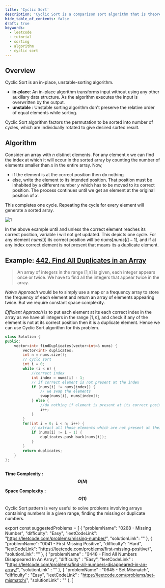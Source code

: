 ```yaml
---
title: 'Cyclic Sort'
description: 'Cyclic Sort is a comparison sort algorithm that is theoretically optimal in terms of the total number of writes to the original array.'
hide_table_of_contents: false
draft: true
keywords:
  - leetcode
  - tutorial
  - sorting
  - algorithm
  - cyclic sort
---
```


<TutorialAuthors names="@prishit55"/>

## Overview

Cyclic Sort is an in-place, unstable-sorting algorithm.

* **in-place**: An in-place algorithm transforms input without using any other auxiliary data structure. As the algorithm executes the input is overwritten by the output.
* **unstable** : Unstable sorting algorithm don't preserve the relative order of equal elements while sorting.

Cyclic Sort algorithm factors the permutation to be sorted into number of cycles, which are individually rotated to give desired sorted result.

## Algorithm

Consider an array with $n$ distinct elements. For any element $x$ we can find the index at which it will occur in the sorted array by counting the number of elements smaller than $x$ in the entire array. Now,

* if the element is at the correct position then do nothing 
* else, write the element to its intended position. That position must be inhabited by a different number $y$ which has to be moved to its correct position. The process continues until we get an element at the original position of $x$.

This completes one cycle. Repeating the cycle for every element will generate a sorted array.

![1](https://user-images.githubusercontent.com/77775000/193418041-3fe52e97-17e9-4f32-89f8-975b6a7c788c.jpg)

In the above example until and unless the correct element reaches its correct position, variable $i$ will not get updated. This depicts one cycle. For any element $nums[i]$ its correct position will be $nums[nums[i]-1]$, and if at any index correct element is not present that means its a duplicate element.

## Example: [442. Find All Duplicates in an Array](https://leetcode.com/problems/find-all-duplicates-in-an-array/)

> An array of integers in the range [1,n] is given, each integer appears once or twice. We have to find all the integers that appear twice in the array.

*Naive Approach* would be to simply use a map or a frequency array to store the frequency of each element and return an array of elements appearing twice. But we require constant space complexity.

*Efficient Approach* is to put each element at its each correct index in the array as we have all integers in the range $[1,n]$, and check if any of the element is not at its correct position then it is a duplicate element. Hence we can use Cyclic Sort algorithm for this problem.

<Tabs>
<TabItem value="cpp" label="C++">
<SolutionAuthor name="@prishit55"/>

```cpp
class Solution {
public:
    vector<int> findDuplicates(vector<int>& nums) {
        vector<int> duplicates;
        int n = nums.size();
        // cyclc sort
        int i = 0;
        while (i < n) {
            //correct index
            int index = nums[i] - 1;
            // if correct element is not present at the index        
            if (nums[i] != nums[index]) {
                // we swap the elements    
                swap(nums[i], nums[index]); 
            } else {
                //do nothing if element is present at its correct position    
                i++;     
            }
        }
        for(int i = 0; i < n; i++) {
            // extract all those elements which are not present at their correct position
            if (nums[i] != i + 1) {               
                duplicates.push_back(nums[i]); 
            }
        }
        return duplicates;
    }
};
  
```

</TabItem>
</Tabs>

**Time Complexity : $$O(N)$$**

**Space Complexity : $$O(1)$$**

Cyclic Sort pattern is very useful to solve problems involving arrays containing numbers in a given range, finding the missing or duplicate numbers.

export const suggestedProblems = [
    {
        "problemName": "0268 - Missing Number",
        "difficulty": "Easy",
        "leetCodeLink": "https://leetcode.com/problems/missing-number/",
        "solutionLink": ""
    },
    {
        "problemName": "0041 - First Missing Positive",
        "difficulty": "Hard",
        "leetCodeLink": "https://leetcode.com/problems/first-missing-positive/",
        "solutionLink": ""
    },
    {
        "problemName" : "0448 - Find All Numbers Disappeared In An Array",
        "difficulty" : "Easy",
        "leetCodeLink" : "https://leetcode.com/problems/find-all-numbers-disappeared-in-an-array/",
        "solutionLink" : ""
    },
    {
        "problemName" : "0645 - Set Mismatch",
        "difficulty" : "Easy",
        "leetCodeLink" : "https://leetcode.com/problems/set-mismatch/",
        "solutionLink" : ""
    },
]

<Table title="Suggested Problems" data={suggestedProblems} />
